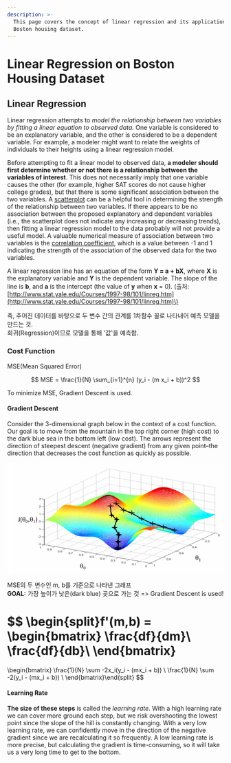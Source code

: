 ```yaml
---
description: >-
  This page covers the concept of linear regression and its application on
  Boston housing dataset.
---
```


# Linear Regression on Boston Housing Dataset

## Linear Regression

Linear regression attempts to _model the relationship between two variables by fitting a linear equation to observed data._ One variable is considered to be an explanatory variable, and the other is considered to be a dependent variable. For example, a modeler might want to relate the weights of individuals to their heights using a linear regression model.

Before attempting to fit a linear model to observed data, **a modeler should first determine whether or not there is a relationship between the variables of interest**. This does not necessarily imply that one variable causes the other \(for example, higher SAT scores do not cause higher college grades\), but that there is some significant association between the two variables. A [scatterplot](http://www.stat.yale.edu/Courses/1997-98/101/scatter.htm) can be a helpful tool in determining the strength of the relationship between two variables. If there appears to be no association between the proposed explanatory and dependent variables \(i.e., the scatterplot does not indicate any increasing or decreasing trends\), then fitting a linear regression model to the data probably will not provide a useful model. A valuable numerical measure of association between two variables is the [correlation coefficient](http://www.stat.yale.edu/Courses/1997-98/101/correl.htm), which is a value between -1 and 1 indicating the strength of the association of the observed data for the two variables.

A linear regression line has an equation of the form **Y = a + bX**, where **X** is the explanatory variable and **Y** is the dependent variable. The slope of the line is **b**, and **a** is the intercept \(the value of **y** when **x** = 0\). \(출처: [http://www.stat.yale.edu/Courses/1997-98/101/linreg.htm](http://www.stat.yale.edu/Courses/1997-98/101/linreg.htm)\)

즉, 주어진 데이터를 바탕으로 두 변수 간의 관계를 1차함수 꼴로 나타내어 예측 모델을 만드는 것.   
회귀\(Regression\)이므로 모델을 통해 '값'을 예측함.

### Cost Function

MSE\(Mean Squared Error\)

$$
MSE =  \frac{1}{N} \sum_{i=1}^{n} (y_i - (m x_i + b))^2
$$

To minimize MSE, Gradient Descent is used.

#### Gradient Descent

Consider the 3-dimensional graph below in the context of a cost function. Our goal is to move from the mountain in the top right corner \(high cost\) to the dark blue sea in the bottom left \(low cost\). The arrows represent the direction of steepest descent \(negative gradient\) from any given point–the direction that decreases the cost function as quickly as possible.

![Andrew Ng](.gitbook/assets/image%20%282%29.png)

MSE의 두 변수인 m, b를 기준으로 나타낸 그래프  
**GOAL:** 가장 높이가 낮은\(dark blue\) 곳으로 가는 것  =&gt; Gradient Descent is used!

$$
\begin{split}f'(m,b) =
   \begin{bmatrix}
     \frac{df}{dm}\\
     \frac{df}{db}\\
    \end{bmatrix}
=
   \begin{bmatrix}
     \frac{1}{N} \sum -2x_i(y_i - (mx_i + b)) \\
     \frac{1}{N} \sum -2(y_i - (mx_i + b)) \\
    \end{bmatrix}\end{split}
$$

#### Learning Rate

**The size of these steps** is called the _learning rate_. With a high learning rate we can cover more ground each step, but we risk overshooting the lowest point since the slope of the hill is constantly changing. With a very low learning rate, we can confidently move in the direction of the negative gradient since we are recalculating it so frequently. A low learning rate is more precise, but calculating the gradient is time-consuming, so it will take us a very long time to get to the bottom.



